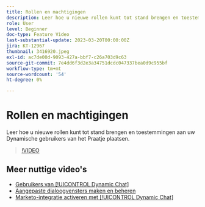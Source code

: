 ```yaml
---
title: Rollen en machtigingen
description: Leer hoe u nieuwe rollen kunt tot stand brengen en toestemmingen aan uw Dynamische gebruikers van het Praatje plaatsen.
role: User
level: Beginner
doc-type: Feature Video
last-substantial-update: 2023-03-20T00:00:00Z
jira: KT-12967
thumbnail: 3416920.jpeg
exl-id: ac7de00d-9093-427a-bbf7-c26a703d9c63
source-git-commit: 7e4dd6f3d2e3a34751dcdc047337bea0d9c955bf
workflow-type: tm+mt
source-wordcount: '54'
ht-degree: 0%

---
```


# Rollen en machtigingen

Leer hoe u nieuwe rollen kunt tot stand brengen en toestemmingen aan uw Dynamische gebruikers van het Praatje plaatsen.

>[!VIDEO](https://video.tv.adobe.com/v/3416920/?quality=12&learn=on)

## Meer nuttige video&#39;s

* [Gebruikers van [!UICONTROL Dynamic Chat] ](user-management.md)
* [Aangepaste dialoogvensters maken en beheren](dialogue-management.md)
* [Marketo-integratie activeren met [!UICONTROL Dynamic Chat] ](marketo-integration.md)
